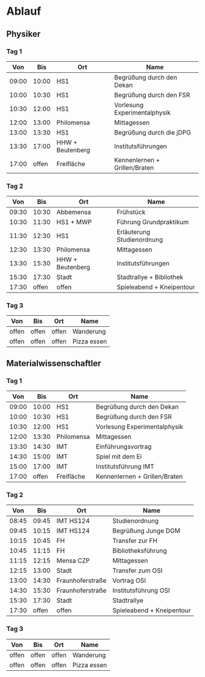 Ablauf
======

Physiker
--------

### Tag 1

| Von	| Bis	| Ort			| Name				|
|-------|-------|-----------------------|-------------------------------|
| 09:00	| 10:00 | HS1			| Begrüßung durch den Dekan	|
| 10:00	| 10:30	| HS1			| Begrüßung durch den FSR	|
| 10:30	| 12:00 | HS1			| Vorlesung Experimentalphysik	|
| 12:00	| 13:00 | Philomensa		| Mittagessen			|
| 13:00 | 13:30 | HS1			| Begrüßung durch die jDPG	|
| 13:30	| 17:00 | HHW + Beutenberg	| Institutsführungen		|
| 17:00 | offen	| Freifläche		| Kennenlernen + Grillen/Braten	|

### Tag 2

| Von 	| Bis 	| Ort			| Name				|
|-------|-------|-----------------------|-------------------------------|
| 09:30 | 10:30 | Abbemensa		| Frühstück			|
| 10:30 | 11:30 | HS1 + MWP		| Führung Grundpraktikum	|
| 11:30 | 12:30 | HS1			| Erläuterung Studienordnung	|
| 12:30 | 13:30 | Philomensa		| Mittagessen			|
| 13:30 | 15:30 | HHW + Beutenberg	| Institutsführungen		|
| 15:30	| 17:30 | Stadt			| Stadtrallye + Bibliothek	|
| 17:30 | offen | offen			| Spieleabend + Kneipentour	|

### Tag 3

| Von 	| Bis 	| Ort			| Name				|
|-------|-------|-----------------------|-------------------------------|
| offen | offen | offen			| Wanderung			|
| offen | offen | offen			| Pizza essen			|

Materialwissenschaftler
-----------------------

### Tag 1

| Von	| Bis	| Ort			| Name				|
|-------|-------|-----------------------|-------------------------------|
| 09:00	| 10:00 | HS1			| Begrüßung durch den Dekan	|
| 10:00	| 10:30	| HS1			| Begrüßung durch den FSR	|
| 10:30	| 12:00 | HS1			| Vorlesung Experimentalphysik	|
| 12:00	| 13:30 | Philomensa		| Mittagessen			|
| 13:30 | 14:30 | IMT			| Einführungsvortrag		|
| 14:30 | 15:00 | IMT			| Spiel mit dem Ei		|
| 15:00	| 17:00	| IMT			| Institutsführung IMT		|
| 17:00 | offen | Freifläche		| Kennenlernen + Grillen/Braten |

### Tag 2

| Von 	| Bis 	| Ort			| Name				|
|-------|-------|-----------------------|-------------------------------|
| 08:45 | 09:45 | IMT HS124		| Studienordnung		|
| 09:45 | 10:15 | IMT HS124		| Begrüßung Junge DGM		|
| 10:15 | 10:45 | FH			| Transfer zur FH		|
| 10:45 | 11:15 | FH			| Bibliotheksführung		|
| 11:15 | 12:15 | Mensa CZP		| Mittagessen			|
| 12:15 | 13:00 | Stadt			| Transfer zum OSI		|
| 13:00 | 14:30 | Fraunhoferstraße	| Vortrag OSI			|
| 14:30 | 15:30 | Fraunhoferstraße	| Institutsführung OSI		|
| 15:30 | 17:30 | Stadt			| Stadtrallye			|
| 17:30 | offen | offen			| Spieleabend + Kneipentour	|

### Tag 3

| Von 	| Bis 	| Ort			| Name				|
|-------|-------|-----------------------|-------------------------------|
| offen | offen | offen			| Wanderung			|
| offen | offen | offen			| Pizza essen			|
